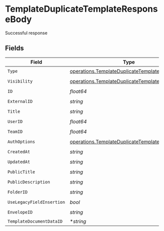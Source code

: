 # TemplateDuplicateTemplateResponseBody

Successful response


## Fields

| Field                                                                                                              | Type                                                                                                               | Required                                                                                                           | Description                                                                                                        |
| ------------------------------------------------------------------------------------------------------------------ | ------------------------------------------------------------------------------------------------------------------ | ------------------------------------------------------------------------------------------------------------------ | ------------------------------------------------------------------------------------------------------------------ |
| `Type`                                                                                                             | [operations.TemplateDuplicateTemplateType](../../models/operations/templateduplicatetemplatetype.md)               | :heavy_check_mark:                                                                                                 | N/A                                                                                                                |
| `Visibility`                                                                                                       | [operations.TemplateDuplicateTemplateVisibility](../../models/operations/templateduplicatetemplatevisibility.md)   | :heavy_check_mark:                                                                                                 | N/A                                                                                                                |
| `ID`                                                                                                               | *float64*                                                                                                          | :heavy_check_mark:                                                                                                 | N/A                                                                                                                |
| `ExternalID`                                                                                                       | *string*                                                                                                           | :heavy_check_mark:                                                                                                 | N/A                                                                                                                |
| `Title`                                                                                                            | *string*                                                                                                           | :heavy_check_mark:                                                                                                 | N/A                                                                                                                |
| `UserID`                                                                                                           | *float64*                                                                                                          | :heavy_check_mark:                                                                                                 | N/A                                                                                                                |
| `TeamID`                                                                                                           | *float64*                                                                                                          | :heavy_check_mark:                                                                                                 | N/A                                                                                                                |
| `AuthOptions`                                                                                                      | [operations.TemplateDuplicateTemplateAuthOptions](../../models/operations/templateduplicatetemplateauthoptions.md) | :heavy_check_mark:                                                                                                 | N/A                                                                                                                |
| `CreatedAt`                                                                                                        | *string*                                                                                                           | :heavy_check_mark:                                                                                                 | N/A                                                                                                                |
| `UpdatedAt`                                                                                                        | *string*                                                                                                           | :heavy_check_mark:                                                                                                 | N/A                                                                                                                |
| `PublicTitle`                                                                                                      | *string*                                                                                                           | :heavy_check_mark:                                                                                                 | N/A                                                                                                                |
| `PublicDescription`                                                                                                | *string*                                                                                                           | :heavy_check_mark:                                                                                                 | N/A                                                                                                                |
| `FolderID`                                                                                                         | *string*                                                                                                           | :heavy_check_mark:                                                                                                 | N/A                                                                                                                |
| `UseLegacyFieldInsertion`                                                                                          | *bool*                                                                                                             | :heavy_check_mark:                                                                                                 | N/A                                                                                                                |
| `EnvelopeID`                                                                                                       | *string*                                                                                                           | :heavy_check_mark:                                                                                                 | N/A                                                                                                                |
| `TemplateDocumentDataID`                                                                                           | **string*                                                                                                          | :heavy_minus_sign:                                                                                                 | N/A                                                                                                                |